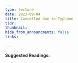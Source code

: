 ```yaml
---
type: lecture
date: 2023-09-04
title: Cancelled due to Typhoon
tldr: 
thumbnail: 
hide_from_announcments: false
links: 
    
---
```

**Suggested Readings:**



